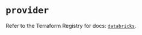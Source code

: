 # `provider`

Refer to the Terraform Registry for docs: [`databricks`](https://registry.terraform.io/providers/databricks/databricks/1.37.0/docs).
